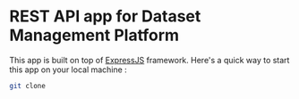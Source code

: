 # REST API app for Dataset Management Platform

This app is built on top of [ExpressJS](https://expressjs.com/) framework. Here's a quick way to start this app on your local machine :

```sh
git clone 
```